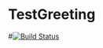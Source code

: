 # TestGreeting
#[![Build Status](https://circleci.com/gh/Godmaz/TestGreeting/tree/master)](https://circleci.com/gh/Godmaz/TestGreeting)

